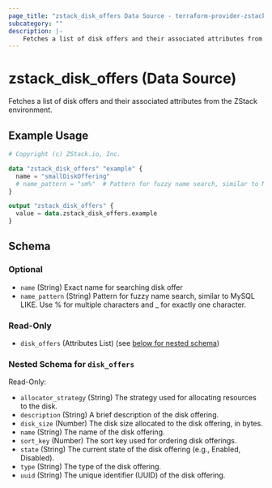 ```yaml
---
page_title: "zstack_disk_offers Data Source - terraform-provider-zstack"
subcategory: ""
description: |-
    Fetches a list of disk offers and their associated attributes from the ZStack environment.
---
```


# zstack_disk_offers (Data Source)

Fetches a list of disk offers and their associated attributes from the ZStack environment.

## Example Usage

```terraform
# Copyright (c) ZStack.io, Inc.

data "zstack_disk_offers" "example" {
  name = "smallDiskOffering"
  # name_pattern = "sm%"  # Pattern for fuzzy name search, similar to MySQL LIKE. Use % for multiple characters and _ for exactly one character.
}

output "zstack_disk_offers" {
  value = data.zstack_disk_offers.example
}
```

<!-- schema generated by tfplugindocs -->
## Schema

### Optional

- `name` (String) Exact name for searching  disk offer
- `name_pattern` (String) Pattern for fuzzy name search, similar to MySQL LIKE. Use % for multiple characters and _ for exactly one character.

### Read-Only

- `disk_offers` (Attributes List) (see [below for nested schema](#nestedatt--disk_offers))

<a id="nestedatt--disk_offers"></a>
### Nested Schema for `disk_offers`

Read-Only:

- `allocator_strategy` (String) The strategy used for allocating resources to the disk.
- `description` (String) A brief description of the disk offering.
- `disk_size` (Number) The disk size allocated to the disk offering, in bytes.
- `name` (String) The name of the disk offering.
- `sort_key` (Number) The sort key used for ordering disk offerings.
- `state` (String) The current state of the disk offering (e.g., Enabled, Disabled).
- `type` (String) The type of the disk offering.
- `uuid` (String) The unique identifier (UUID) of the disk offering.



